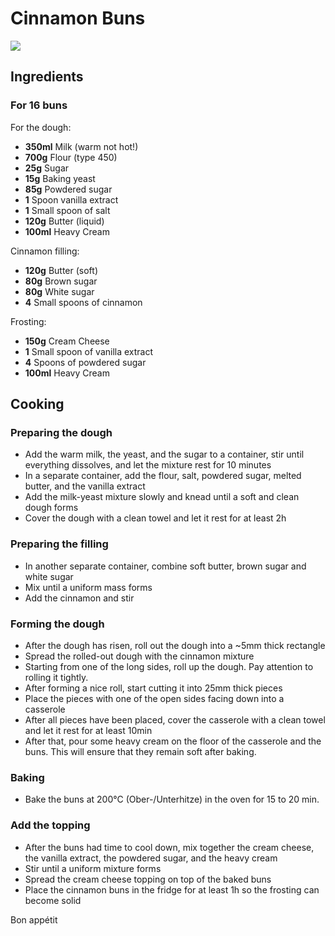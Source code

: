 # Cinnamon Buns

![](/recipes/images/cinnamon-buns.jpeg)

## Ingredients

### For 16 buns

For the dough:
- **350ml** Milk (warm not hot!)
- **700g** Flour (type 450)
- **25g** Sugar
- **15g** Baking yeast
- **85g** Powdered sugar
- **1** Spoon vanilla extract
- **1** Small spoon of salt
- **120g** Butter (liquid)
- **100ml** Heavy Cream

Cinnamon filling:
- **120g** Butter (soft)
- **80g** Brown sugar
- **80g** White sugar
- **4** Small spoons of cinnamon

Frosting:
- **150g** Cream Cheese
- **1** Small spoon of vanilla extract
- **4** Spoons of powdered sugar
- **100ml** Heavy Cream

## Cooking

### Preparing the dough

- Add the warm milk, the yeast, and the sugar to a container, stir until everything dissolves, and let the mixture rest for 10 minutes
- In a separate container, add the flour, salt, powdered sugar, melted butter, and the vanilla extract
- Add the milk-yeast mixture slowly and knead until a soft and clean dough forms
- Cover the dough with a clean towel and let it rest for at least 2h

### Preparing the filling

- In another separate container, combine soft butter, brown sugar and white sugar
- Mix until a uniform mass forms
- Add the cinnamon and stir

### Forming the dough

- After the dough has risen, roll out the dough into a ~5mm thick rectangle
- Spread the rolled-out dough with the cinnamon mixture
- Starting from one of the long sides, roll up the dough. Pay attention to rolling it tightly.
- After forming a nice roll, start cutting it into 25mm thick pieces
- Place the pieces with one of the open sides facing down into a casserole
- After all pieces have been placed, cover the casserole with a clean towel and let it rest for at least 10min
- After that, pour some heavy cream on the floor of the casserole and the buns. This will ensure that they remain soft after baking.

### Baking

- Bake the buns at 200°C (Ober-/Unterhitze) in the oven for 15 to 20 min.

### Add the topping

- After the buns had time to cool down, mix together the cream cheese, the vanilla extract, the powdered sugar, and the heavy cream
- Stir until a uniform mixture forms
- Spread the cream cheese topping on top of the baked buns
- Place the cinnamon buns in the fridge for at least 1h so the frosting can become solid

Bon appétit